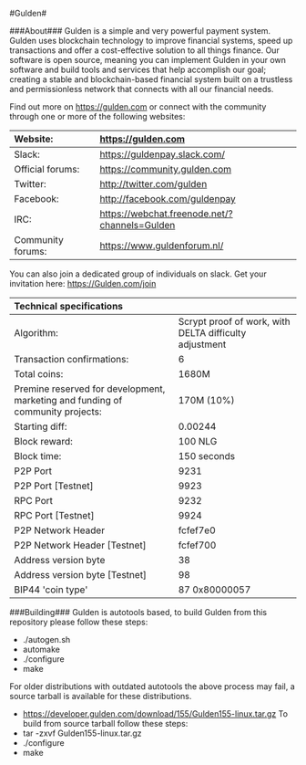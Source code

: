 #Gulden#

###About###
Gulden is a simple and very powerful payment system. Gulden uses blockchain technology to improve financial systems, speed up transactions and offer a cost-effective solution to all things finance. Our software is open source, meaning you can implement Gulden in your own software and build tools and services that help accomplish our goal; creating a stable and blockchain-based financial system built on a trustless and permissionless network that connects with all our financial needs.


Find out more on https://gulden.com or connect with the community through one or more of the following websites:

|Website:|https://gulden.com|
|:-----------|:-------|
|Slack:|https://guldenpay.slack.com/|
|Official forums:|https://community.gulden.com|
|Twitter:|http://twitter.com/gulden|
|Facebook:|http://facebook.com/guldenpay|
|IRC:|https://webchat.freenode.net/?channels=Gulden|
|Community forums:|https://www.guldenforum.nl/|


You can also join a dedicated group of individuals on slack. Get your invitation here: 
https://Gulden.com/join


|Technical specifications||
|:-----------|:---------|
|Algorithm:|Scrypt proof of work, with DELTA difficulty adjustment|
|Transaction confirmations:|6|
|Total coins:|1680M|
|Premine reserved for development, marketing and funding of community projects:|170M (10%)|
|Starting diff:|0.00244|
|Block reward:|100 NLG|
|Block time:|150 seconds|
|P2P Port|9231|
|P2P Port [Testnet]|9923|
|RPC Port|9232|
|RPC Port [Testnet]|9924|
|P2P Network Header|fcfef7e0|
|P2P Network Header [Testnet]|fcfef700|
|Address version byte|38|
|Address version byte [Testnet]|98|
|BIP44 'coin type'|87 0x80000057|




###Building###
Gulden is autotools based, to build Gulden from this repository please follow these steps:
* ./autogen.sh
* automake
* ./configure
* make

For older distributions with outdated autotools the above process may fail, a source tarball is available for these distributions.
* https://developer.gulden.com/download/155/Gulden155-linux.tar.gz
To build from source tarball follow these steps:
* tar -zxvf Gulden155-linux.tar.gz
* ./configure
* make
